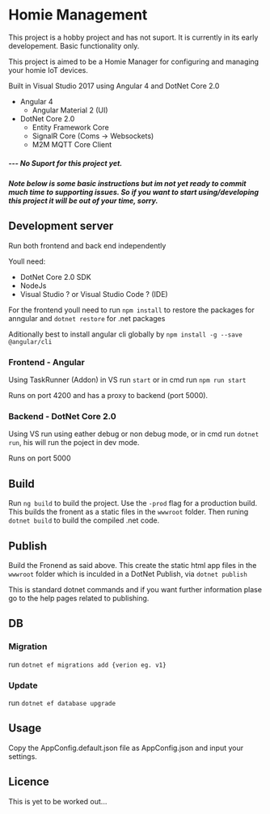 # Homie Management

This project is a hobby project and has not suport. It is currently in its early developement. Basic functionality only.

This project is aimed to be a Homie Manager for configuring and managing your homie IoT devices.

Built in Visual Studio 2017 using Angular 4 and DotNet Core 2.0

* Angular 4
  * Angular Material 2 (UI)
* DotNet Core 2.0
  * Entity Framework Core
  * SignalR Core (Coms -> Websockets)
  * M2M MQTT Core Client

##### --- No Suport for this project yet.

##### Note below is some basic instructions but im not yet ready to commit much time to supporting issues. So if you want to start using/developing this project it will be out of your time, sorry.

## Development server

Run both frontend and back end independently

Youll need:
* DotNet Core 2.0 SDK
* NodeJs
* Visual Studio ? or Visual Studio Code ? (IDE)

For the frontend youll need to run `npm install` to restore the packages for anngular and `dotnet restore` for .net packages

Aditionally best to install angular cli globally by `npm install -g --save @angular/cli`

### Frontend - Angular

Using TaskRunner (Addon) in VS run `start` or in cmd run `npm run start`

Runs on port 4200 and has a proxy to backend (port 5000).

### Backend - DotNet Core 2.0

Using VS run using eather debug or non debug mode, or in cmd run `dotnet run`, his will run the poject in dev mode.

Runs on port 5000

## Build

Run `ng build` to build the project. Use the `-prod` flag for a production build. This builds the fronent as a static files in the `wwwroot` folder.
Then runing `dotnet build` to build the compiled .net code.

## Publish 

Build the Fronend as said above. This create the static html app files in the `wwwroot` folder which is inculded in a DotNet Publish, via `dotnet publish`

This is standard dotnet commands and if you want further information plase go to the help pages related to publishing.

## DB

### Migration
run `dotnet ef migrations add {verion eg. v1}`

### Update
run `dotnet ef database upgrade`

## Usage

Copy the AppConfig.default.json file as AppConfig.json and input your settings.

## Licence

This is yet to be worked out...
